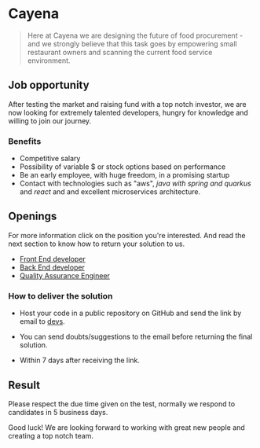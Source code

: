 #  Cayena

> Here at Cayena we are designing the future of food procurement - and
we strongly believe that this task goes by empowering small restaurant
owners and scanning the current food service environment.


## Job opportunity

After testing the market and raising fund with a top notch investor, we
are now looking for extremely talented developers, hungry for knowledge
and willing to join our journey.


### Benefits

 - Competitive salary
 - Possibility of variable $ or stock options based on performance
 - Be an early employee, with huge freedom, in a promising startup
 - Contact with technologies such as "aws", *java with spring and quarkus* and *react*
 and and excellent microservices architecture.


## Openings

For more information click on the position you're interested. And read
the next section to know how to return your solution to us.

- [Front End developer](frontend/frontend-developer.md)
- [Back End developer](back-end-developer.md)
- [Quality Assurance Engineer](qa/Test_QA.md)


### How to deliver the solution

- Host your code in a public repository on GitHub and send the link by email to [devs](mailto:antonio@acyena.com).

- You can send doubts/suggestions to the email before returning the final
solution.

- Within 7 days after receiving the link.

## Result

Please respect the due time given on the test, normally we respond to
candidates in 5 business days.

Good luck! We are looking forward to working with great new people and
creating a top notch team.

